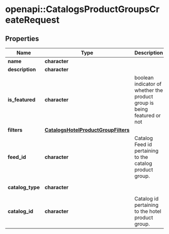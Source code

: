 # openapi::CatalogsProductGroupsCreateRequest


## Properties
Name | Type | Description | Notes
------------ | ------------- | ------------- | -------------
**name** | **character** |  | 
**description** | **character** |  | [optional] 
**is_featured** | **character** | boolean indicator of whether the product group is being featured or not | [optional] [default to FALSE] 
**filters** | [**CatalogsHotelProductGroupFilters**](CatalogsHotelProductGroupFilters.md) |  | 
**feed_id** | **character** | Catalog Feed id pertaining to the catalog product group. | [Pattern: ^\\d+$] 
**catalog_type** | **character** |  | [Enum: [HOTEL]] 
**catalog_id** | **character** | Catalog id pertaining to the hotel product group. | [Pattern: ^\\d+$] 


